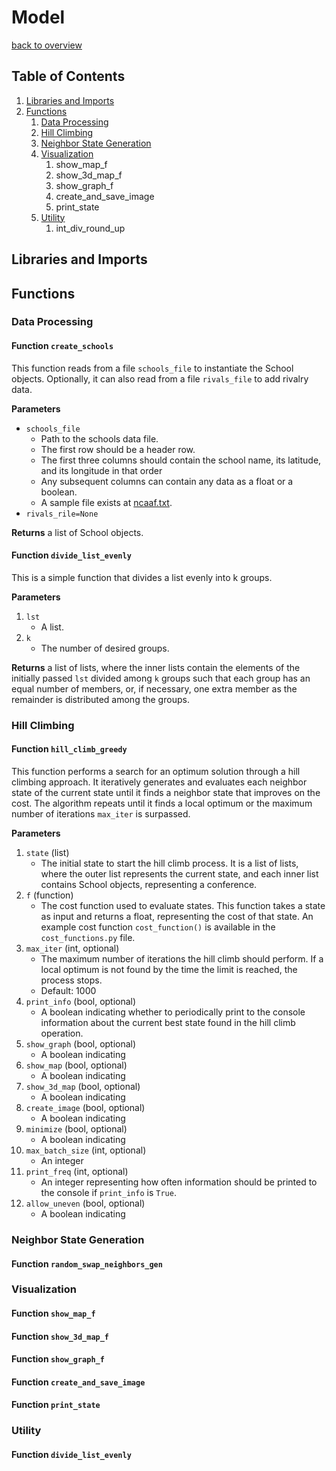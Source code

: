 # Model

[back to overview](../README.md)

## Table of Contents
1. [Libraries and Imports](#libraries-and-imports)
2. [Functions](#functions)
   1. [Data Processing](#data-processing)
   2. [Hill Climbing](#hill-climbing)
   3. [Neighbor State Generation](#neighbor-state-generation)
   4. [Visualization](#visualization)
      1. show_map_f
      2. show_3d_map_f
      3. show_graph_f
      4. create_and_save_image
      5. print_state
   5. [Utility](#utility)
      1. int_div_round_up

## Libraries and Imports

## Functions

### Data Processing

#### Function `create_schools`

This function reads from a file `schools_file` to instantiate the School objects. Optionally, it can also read from a file `rivals_file` to add rivalry data.

**Parameters**
- `schools_file`
  - Path to the schools data file.
  - The first row should be a header row.
  - The first three columns should contain the school name, its latitude, and its longitude in that order
  - Any subsequent columns can contain any data as a float or a boolean.
  - A sample file exists at [ncaaf.txt](../ncaaf.txt).
- `rivals_rile=None`

**Returns** a list of School objects.

#### Function `divide_list_evenly`

This is a simple function that divides a list evenly into k groups.

**Parameters**

1. `lst`
   - A list.
2. `k`
   - The number of desired groups.

**Returns**
a list of lists, where the inner lists contain the elements of the initially passed `lst` divided among `k` groups such that each group has an equal number of members, or, if necessary, one extra member as the remainder is distributed among the groups.

### Hill Climbing

#### Function `hill_climb_greedy`

This function performs a search for an optimum solution through a hill climbing approach. It iteratively generates and evaluates each neighbor state of the current state until it finds a neighbor state that improves on the cost. The algorithm repeats until it finds a local optimum or the maximum number of iterations `max_iter` is surpassed.

**Parameters**

1. `state` (list)
   - The initial state to start the hill climb process. It is a list of lists, where the outer list represents the current state, and each inner list contains School objects, representing a conference.
2. `f` (function)
   - The cost function used to evaluate states. This function takes a state as input and returns a float, representing the cost of that state. An example cost function `cost_function()` is available in the `cost_functions.py` file.
3. `max_iter` (int, optional)
   - The maximum number of iterations the hill climb should perform. If a local optimum is not found by the time the limit is reached, the process stops.
   - Default: 1000
4. `print_info` (bool, optional)
   - A boolean indicating whether to periodically print to the console information about the current best state found in the hill climb operation.
5. `show_graph` (bool, optional)
   - A boolean indicating
6. `show_map` (bool, optional)
   - A boolean indicating
7. `show_3d_map` (bool, optional)
   - A boolean indicating
8. `create_image` (bool, optional)
   - A boolean indicating
9. `minimize` (bool, optional)
   - A boolean indicating
10. `max_batch_size` (int, optional)
    - An integer
11. `print_freq` (int, optional)
    - An integer representing how often information should be printed to the console if `print_info` is `True`.
12. `allow_uneven` (bool, optional)
    - A boolean indicating

### Neighbor State Generation

#### Function `random_swap_neighbors_gen`

### Visualization

#### Function `show_map_f`

#### Function `show_3d_map_f`

#### Function `show_graph_f`

#### Function `create_and_save_image`

#### Function `print_state`

### Utility

#### Function `divide_list_evenly`